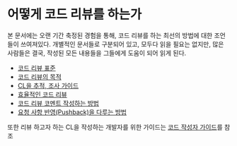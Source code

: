 # 어떻게 코드 리뷰를 하는가

본 문서에는 오랜 기간 축정된 경험을 통해, 코드 리뷰를 하는 최선의 방법에 대한 조언들이 쓰여져있다.
개별적인 문서들로 구분되어 있고, 모두다 읽을 필요는 없지만, 많은 사람들은 결국, 작성된 모든 내용들을 그들에게 도움이 되어 읽게 된다.

-   [코드 리뷰 표준](standard.md)
-   [코드 리뷰의 목적](looking-for.md)
-   [CL을 추적, 조사 가이드](navigate.md)
-   [효율적인 코드 리뷰](speed.md)
-   [코드 리뷰 코멘트 작성하는 방법](comments.md)
-   [요청 사항 반영(Pushback)을 다루는 방법](pushback.md)

또한 리뷰 하고자 하는 CL을 작성하는 개발자를 위한 가이드는 [코드 작성자 가이드](../developer/index.md)를 참조
